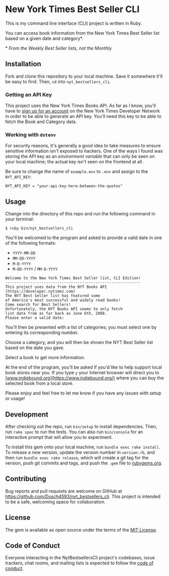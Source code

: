 # New York Times Best Seller CLI

This is my command line interface (CLI) project is written in Ruby.

You can access book information from the New York Times Best Seller
list based on a given date and category*.

\* _From the Weekly Best Seller lists, not the Monthly_

## Installation

Fork and clone this repository to your local machine. Save it somewhere it'll be easy to find. Then, `cd` into `nyt_bestsellers_cli`.

### Getting an API Key

This project uses the New York Times Books API. As far as I know, you'll have to [sign up for an account](https://developer.nytimes.com/accounts/create) on the New York Times Developer Network in order to be able to generate an API key. You'll need this key to be able to fetch the Book and Category data.

### Working with `dotenv`

For security reasons, it's generally a good idea to take measures to ensure sensitive information isn't exposed to hackers. One of the ways I found was storing the API key as an *environment variable* that can only be seen on your local machine; the actual key isn't seen on the frontend at all.

Be sure to change the name of `example.env` to `.env` and assign to the `NYT_API_KEY`:

```
NYT_API_KEY = "your-api-key-here-between-the-quotes"
```

## Usage

Change into the directory of this repo and run the following command
in your terminal:

```
$ ruby bin/nyt_bestsellers_cli
```

You'll be welcomed to the program and asked to provide a valid date in one of the following formats:

- `YYYY-MM-DD`
- `MM-DD-YYYY`
- `M-D-YYYY`
- `M-DD-YYYY` / `MM-D-YYYY`

```
Welcome to the New York Times Best Seller list, CLI Edition!
------------------------------------------------------------
This project uses data from the NYT Books API (https://developer.nytimes.com)
The NYT Best Seller list has featured some
of America's most successful and widely read books!
Come search for Best Sellers!
Unfortunately, the NYT Books API seems to only fetch
list data from as far back as June 6th, 2008.
Please enter a valid date:
```

You'll then be presented with a list of categories; you must select one by
entering its corresponding number.

Choose a category, and you will then be shown the NYT Best Seller list based
on the date you gave.

Select a book to get more information.

At the end of the program, you'll be asked if you'd like to
help support local book stores near you. If you type `y` your Internet browser will direct you to
[www.indiebound.org](https://www.indiebound.org/) where you can buy the selected book from a local store.

Please enjoy and feel free to let me know if you have any issues with
setup or usage! 

## Development

After checking out the repo, run `bin/setup` to install dependencies. Then, run `rake spec` to run the tests. You can also run `bin/console` for an interactive prompt that will allow you to experiment.

To install this gem onto your local machine, run `bundle exec rake install`. To release a new version, update the version number in `version.rb`, and then run `bundle exec rake release`, which will create a git tag for the version, push git commits and tags, and push the `.gem` file to [rubygems.org](https://rubygems.org).

## Contributing

Bug reports and pull requests are welcome on GitHub at https://github.com/Dusch4593/nyt_bestsellers_cli. This project is intended to be a safe, welcoming space for collaboration.

## License

The gem is available as open source under the terms of the [MIT License](https://opensource.org/licenses/MIT).

## Code of Conduct

Everyone interacting in the NytBestsellersCli project's codebases, issue trackers, chat rooms, and mailing lists is expected to follow the [code of conduct](https://github.com/Dusch4593/nyt_bestsellers_cli/blob/master/CODE_OF_CONDUCT.md).
